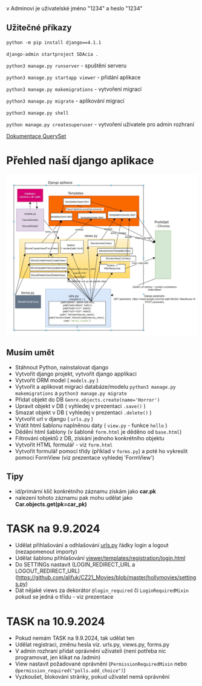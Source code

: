 ##
v Adminovi je uživatelské jméno "1234" a heslo "1234"

## Užitečné příkazy
`python -m pip install django==4.1.1`

`django-admin startproject SDAcia .`

`python3 manage.py runserver` - spuštění serveru

`python3 manage.py startapp viewer` - přidání aplikace

`python3 manage.py makemigrations` - vytvoření migrací

`python3 manage.py migrate` - aplikování migrací

`python3 manage.py shell`

`python manage.py createsuperuser` - vytvoření uživatele pro admin rozhraní

[Dokumentace QuerySet](https://docs.djangoproject.com/en/5.1/ref/models/querysets/)

# Přehled naší django aplikace
![django_overview](django_overview.jpg)

## Musím umět

- Stáhnout Python, nainstalovat django
- Vytvořit django projekt, vytvořit django applikaci
- Vytvořit ORM model ( `models.py` )
- Vytvořit a aplikovat migraci databáze/modelu `python3 manage.py makemigrations` a `python3 manage.py migrate`
- Přidat objekt do DB `Genre.objects.create(name='Horror')`
- Upravit objekt v DB ( vyhledej v prezentaci `.save()` )
- Smazat objekt v DB ( vyhledej v prezentaci `.delete()` ) 
- Vytvořit url v djangu ( `urls.py` )
- Vrátit html šablonu naplněnou daty  ( `view.py` - funkce `hello` )
- Dědění html šablony (v šabloně `form.html` je děděno od `base.html`)
- Filtrování objektů z DB, získání jednoho konkrétního objektu 
- Vytvořit HTML formulář - viz `form.html`
- Vytvořit formulář pomocí třídy (příklad v `forms.py`) a poté ho vykreslit pomocí FormView (viz prezentace vyhledej 'FormView')

## Tipy
- id/primární klíč konkrétního záznamu získám jako **car.pk**
- nalezení tohoto záznamu pak mohu udělat jako **Car.objects.get(pk=car_pk)**

# TASK na 9.9.2024
- Udělat přihlašování a odhlašování [urls.py](https://github.com/alifuk/CZ21_Movies/blob/master/hollymovies/urls.py) řádky login a logout (nezapomenout importy)
- Udělat šablonu přihlašování [viewer/templates/registration/login.html](https://github.com/alifuk/CZ21_Movies/blob/master/viewer/templates/registration/login.html)
- Do SETTINGs nastavit (LOGIN_REDIRECT_URL a LOGOUT_REDIRECT_URL)(https://github.com/alifuk/CZ21_Movies/blob/master/hollymovies/settings.py) 
- Dát nějaké views za dekorátor `@login_required` či `LoginRequiredMixin` pokud se jedná o třídu - viz prezentace

# TASK na 10.9.2024
- Pokud nemám TASK na 9.9.2024, tak udělat ten
- Udělat registraci, změnu hesla viz. urls.py, views.py, forms.py
- V admin rozhraní přidat oprávnění uživateli (není potřeba nic programovat, jen klikat na /admin)
- View nastavit požadované oprávnění (`PermissionRequiredMixin` nebo `@permission_required("polls.add_choice")`)
- Vyzkoušet, blokování stránky, pokud uživatel nemá oprávnění





